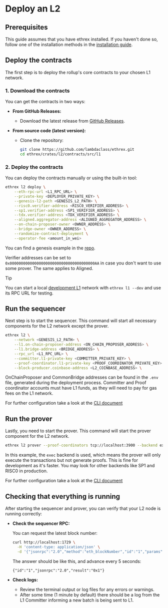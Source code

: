 # Deploy an L2

## Prerequisites

This guide assumes that you have ethrex installed. If you haven't done so, follow one of the installation methods in the [installation guide](../getting-started/installation/).

## Deploy the contracts

The first step is to deploy the rollup's core contracts to your chosen L1 network.

### 1. Download the contracts

You can get the contracts in two ways:

- **From GitHub Releases:**

  - Download the latest release from [GitHub Releases](https://github.com/lambdaclass/ethrex/releases/download/v0.0.4-alpha/ethrex-contracts.tar.gz).

- **From source code (latest version):**

  - Clone the repository:
    ```sh
    git clone https://github.com/lambdaclass/ethrex.git
    cd ethrex/crates/l2/contracts/src/l1
    ```

### 2. Deploy the contracts

You can deploy the contracts manually or using the built-in tool:

```sh
ethrex l2 deploy \
    --eth-rpc-url <L1_RPC_URL> \
    --private-key <DEPLOYER_PRIVATE_KEY> \
    --genesis-l2-path <GENESIS_L2_PATH> \
    --risc0.verifier-address <RISC0_VERIFIER_ADDRESS> \
    --sp1.verifier-address <SP1_VERIFIER_ADDRESS> \
    --tdx.verifier-address <TDX_VERIFIER_ADDRESS> \
    --aligned.aggregator-address <ALIGNED_AGGREGATOR_ADDRESS> \
    --on-chain-proposer-owner <OWNER_ADDRESS> \
    --bridge-owner <OWNER_ADDRESS> \
    --randomize-contract-deployment \
    --operator-fee <amount_in_wei>
```

You can find a genesis example in the [repo](https://github.com/lambdaclass/ethrex/blob/main/fixtures/genesis/l2.json).

Verifier addresses can be set to `0x00000000000000000000000000000000000000AA` in case you don't want to use some prover. The same applies to Aligned.

> [!TIP]
> You can start a local [development L1](../l1/running/configuration.md#dev-mode-localnet) network with `ethrex l1 --dev` and use its RPC URL for testing.

## Run the sequencer

Next step is to start the sequencer. This command will start all necessary components for the L2 network except the prover.

```sh
ethrex l2 \
	--network <GENESIS_L2_PATH> \
	--l1.on-chain-proposer-address <ON_CHAIN_PROPOSER_ADDRESS> \
	--l1.bridge-address <BRIDGE_ADDRESS> \
	--rpc_url <L1_RPC_URL> \
	--committer.l1-private-key <COMMITTER_PRIVATE_KEY> \
    --proof-coordinator.l1-private-key <PROOF_COORDINATOR_PRIVATE_KEY> \
	--block-producer.coinbase-address <L2_COINBASE_ADDRESS> \
```

OnChainProposer and CommonBridge addresses can be found in the `.env` file, generated during the deployment process. Committer and Proof coordinator accounts must have L1 funds, as they will need to pay for gas fees on the L1 network.

For further configuration take a look at the [CLI document](../CLI.md#ethrex-l2)

## Run the prover

Lastly, you need to start the prover. This command will start the prover component for the L2 network.

```sh
ethrex l2 prover --proof-coordinators tcp://localhost:3900 --backend exec
```

In this example, the `exec` backend is used, which means the prover will only execute the transactions but not generate proofs. This is fine for development as it's faster. You may look for other backends like SP1 and RISC0 in production.

For further configuration take a look at the [CLI document](../CLI.md#ethrex-l2-prover)

## Checking that everything is running

After starting the sequencer and prover, you can verify that your L2 node is running correctly:

- **Check the sequencer RPC:**

  You can request the latest block number:

  ```sh
  curl http://localhost:1729 \
  	-H 'content-type: application/json' \
  	-d '{"jsonrpc":"2.0","method":"eth_blockNumber","id":"1","params":[]}'
  ```

  The answer should be like this, and advance every 5 seconds:

  ```
  {"id":"1","jsonrpc":"2.0","result":"0x1"}
  ```

- **Check logs:**
  - Review the terminal output or log files for any errors or warnings.
  - After some time (1 minute by default) there should be a log from the L1 Committer informing a new batch is being sent to L1.
